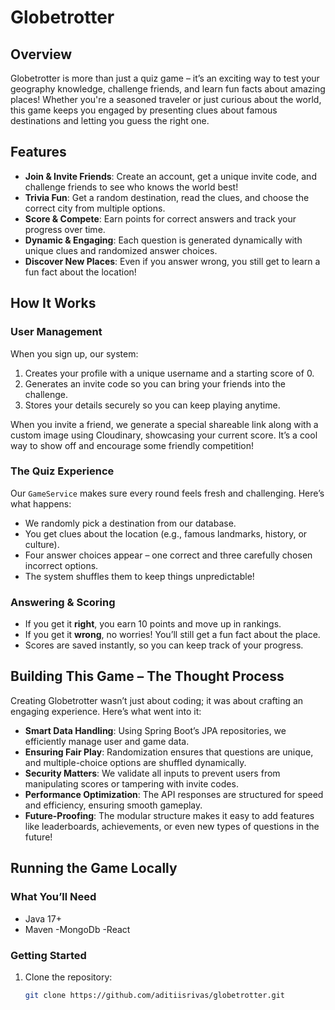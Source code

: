 
# Globetrotter

## Overview

Globetrotter is more than just a quiz game – it’s an exciting way to test your geography knowledge, challenge friends, and learn fun facts about amazing places! Whether you're a seasoned traveler or just curious about the world, this game keeps you engaged by presenting clues about famous destinations and letting you guess the right one.

## Features

- **Join & Invite Friends**: Create an account, get a unique invite code, and challenge friends to see who knows the world best!
- **Trivia Fun**: Get a random destination, read the clues, and choose the correct city from multiple options.
- **Score & Compete**: Earn points for correct answers and track your progress over time.
- **Dynamic & Engaging**: Each question is generated dynamically with unique clues and randomized answer choices.
- **Discover New Places**: Even if you answer wrong, you still get to learn a fun fact about the location!

## How It Works

### User Management

When you sign up, our system:

1. Creates your profile with a unique username and a starting score of 0.
2. Generates an invite code so you can bring your friends into the challenge.
3. Stores your details securely so you can keep playing anytime.

When you invite a friend, we generate a special shareable link along with a custom image using Cloudinary, showcasing your current score. It’s a cool way to show off and encourage some friendly competition!

### The Quiz Experience

Our `GameService` makes sure every round feels fresh and challenging. Here’s what happens:

- We randomly pick a destination from our database.
- You get clues about the location (e.g., famous landmarks, history, or culture).
- Four answer choices appear – one correct and three carefully chosen incorrect options.
- The system shuffles them to keep things unpredictable!

### Answering & Scoring

- If you get it **right**, you earn 10 points and move up in rankings.
- If you get it **wrong**, no worries! You’ll still get a fun fact about the place.
- Scores are saved instantly, so you can keep track of your progress.

## Building This Game – The Thought Process

Creating Globetrotter wasn’t just about coding; it was about crafting an engaging experience. Here’s what went into it:

- **Smart Data Handling**: Using Spring Boot’s JPA repositories, we efficiently manage user and game data.
- **Ensuring Fair Play**: Randomization ensures that questions are unique, and multiple-choice options are shuffled dynamically.
- **Security Matters**: We validate all inputs to prevent users from manipulating scores or tampering with invite codes.
- **Performance Optimization**: The API responses are structured for speed and efficiency, ensuring smooth gameplay.
- **Future-Proofing**: The modular structure makes it easy to add features like leaderboards, achievements, or even new types of questions in the future!

## Running the Game Locally

### What You’ll Need

- Java 17+
- Maven
  -MongoDb
  -React

### Getting Started

1. Clone the repository:
   ```sh
   git clone https://github.com/aditiisrivas/globetrotter.git
